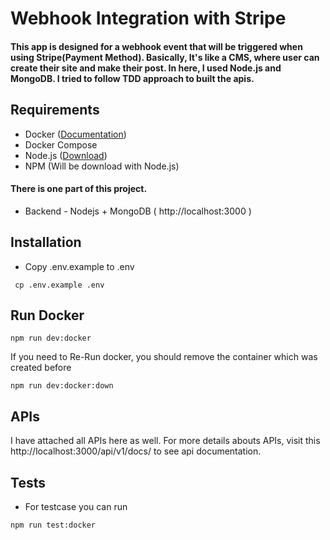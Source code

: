 # Webhook Integration with Stripe
#### This app is designed for a webhook event that will be triggered when using Stripe(Payment Method). Basically, It's like a CMS, where user can create their site and make their post. In here, I used Node.js and MongoDB. I tried to follow TDD approach to built the apis. 

## Requirements
 - Docker ([Documentation](https://www.docker.com/get-started/))
 - Docker Compose
 - Node.js ([Download](https://nodejs.org/en))
 - NPM (Will be download with Node.js)

 #### There is one part of this project.
  - Backend - Nodejs + MongoDB ( http://localhost:3000 )

## Installation
 - Copy .env.example to .env
  ```
   cp .env.example .env
  ``` 

## Run Docker
```
npm run dev:docker
```

If you need to Re-Run docker, you should remove the container which was created before
```
npm run dev:docker:down
```
## APIs
I have attached all APIs here as well. For more details abouts APIs, visit this http://localhost:3000/api/v1/docs/ to see api documentation.
## Tests
- For testcase you can run
```
npm run test:docker
```


